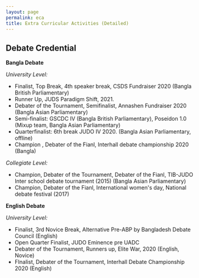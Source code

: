 ```yaml
---
layout: page
permalink: eca
title: Extra Curricular Activities (Detailed)
---
```

## Debate Credential

**Bangla Debate**

*University Level:*

- Finalist, Top Break, 4th speaker break,  CSDS Fundraiser 2020 (Bangla British Parliamentary)
- Runner Up, JUDS Paradigm Shift, 2021.
- Debater of the Tournament, Semifinalist, Annashen Fundraiser 2020 (Bangla Asian Parliamentary)
- Semi-finalist:  GSCDC IV (Bangla British Parliamentary), Poseidon 1.0 (Mixup team, Bangla Asian Parliamentary)
- Quarterfinalist: 6th break JUDO IV 2020. (Bangla Asian Parliamentary, offline)
- Champion , Debater of the Fianl, Interhall debate championship 2020 (Bangla)
 
*Collegiate Level:*

- Champion, Debater of the Tournament, Debater of the Fianl, TIB-JUDO Inter school debate tournament (2015) (Bangla Asian Parliamentary)
- Champion, Debater of the Fianl, International women's day, National debate festival (2017)

**English Debate**

*University Level:*

- Finalist, 3rd Novice Break, Alternative Pre-ABP by Bangladesh Debate Council (English)
- Open Quarter Finalist, JUDO Eminence pre UADC
- Debater of the Tournament, Runners up, Elite War, 2020 (English, Novice)
- FInalist, Debater of the Tournament,  Interhall Debate Championship 2020 (English)
